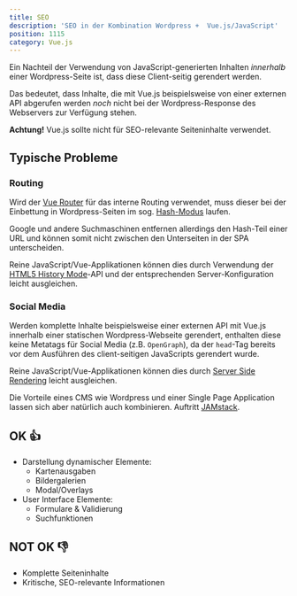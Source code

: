 ```yaml
---
title: SEO
description: 'SEO in der Kombination Wordpress +  Vue.js/JavaScript'
position: 1115
category: Vue.js
---
```


Ein Nachteil der Verwendung von JavaScript-generierten Inhalten _innerhalb_ einer Wordpress-Seite ist, dass diese Client-seitig gerendert werden.

Das bedeutet, dass Inhalte, die mit Vue.js beispielsweise von einer externen API abgerufen werden _noch_ nicht bei der Wordpress-Response des Webservers zur Verfügung stehen.

<alert type="warning">**Achtung!** Vue.js sollte nicht für SEO-relevante Seiteninhalte verwendet.</alert>

## Typische Probleme

### Routing

Wird der [Vue Router](https://router.vuejs.org/) für das interne Routing verwendet, muss dieser bei der Einbettung in Wordpress-Seiten im sog. [Hash-Modus](https://router.vuejs.org/api/#mode) laufen.

Google und andere Suchmaschinen entfernen allerdings den Hash-Teil einer URL und können somit nicht zwischen den Unterseiten in der SPA unterscheiden.

Reine JavaScript/Vue-Applikationen können dies durch Verwendung der [HTML5 History Mode](https://router.vuejs.org/guide/essentials/history-mode.html#html5-history-mode)-API und der entsprechenden Server-Konfiguration leicht ausgleichen.

### Social Media

Werden komplette Inhalte beispielsweise einer externen API mit Vue.js innerhalb einer statischen Wordpress-Webseite gerendert, enthalten diese keine Metatags für Social Media (z.B. `OpenGraph`), da der `head`-Tag bereits vor dem Ausführen des client-seitigen JavaScripts gerendert wurde.

Reine JavaScript/Vue-Applikationen können dies durch [Server Side Rendering](https://vuejs.org/v2/guide/ssr.html) leicht ausgleichen.

<alert type="info">Die Vorteile eines CMS wie Wordpress und einer Single Page Application lassen sich aber natürlich auch kombinieren. Auftritt [JAMstack](https://www.smashingmagazine.com/2020/02/headless-wordpress-site-jamstack/).</alert>

## OK 👍

- Darstellung dynamischer Elemente:
  - Kartenausgaben
  - Bildergalerien
  - Modal/Overlays
- User Interface Elemente:
  - Formulare & Validierung
  - Suchfunktionen

## NOT OK 👎

- Komplette Seiteninhalte
- Kritische, SEO-relevante Informationen
